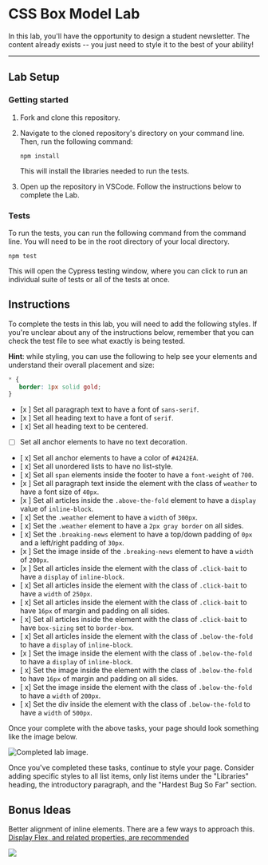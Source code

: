 # CSS Box Model Lab

In this lab, you'll have the opportunity to design a student newsletter. The content already exists -- you just need to style it to the best of your ability!

---

## Lab Setup

### Getting started

1. Fork and clone this repository.

1. Navigate to the cloned repository's directory on your command line. Then, run the following command:

   ```
   npm install
   ```

   This will install the libraries needed to run the tests.

1. Open up the repository in VSCode. Follow the instructions below to complete the Lab.

### Tests

To run the tests, you can run the following command from the command line. You will need to be in the root directory of your local directory.

```
npm test
```

This will open the Cypress testing window, where you can click to run an individual suite of tests or all of the tests at once.

## Instructions

To complete the tests in this lab, you will need to add the following styles. If you're unclear about any of the instructions below, remember that you can check the test file to see what exactly is being tested.

**Hint**: while styling, you can use the following to help see your elements and understand their overall placement and size:

```CSS
* {
   border: 1px solid gold;
}
```

- [x ] Set all paragraph text to have a font of `sans-serif`.
- [x ] Set all heading text to have a font of `serif`.
- [ x] Set all heading text to be centered.
- [ ] Set all anchor elements to have no text decoration.
- [ x] Set all anchor elements to have a color of `#4242EA`.
- [ x] Set all unordered lists to have no list-style.
- [ x] Set all `span` elements inside the footer to have a `font-weight` of `700`.
- [x ] Set all paragraph text inside the element with the class of `weather` to have a font size of `40px`.
- [x ] Set all articles inside the `.above-the-fold` element to have a `display` value of `inline-block`.
- [ x] Set the `.weather` element to have a `width` of `300px`.
- [ x] Set the `.weather` element to have a `2px gray border` on all sides.
- [ x] Set the `.breaking-news` element to have a top/down padding of `0px` and a left/right padding of `30px`.
- [x ] Set the image inside of the `.breaking-news` element to have a `width` of `200px`.
- [x ] Set all articles inside the element with the class of `.click-bait` to have a `display` of `inline-block`.
- [ x] Set all articles inside the element with the class of `.click-bait` to have a `width` of `250px`.
- [ x] Set all articles inside the element with the class of `.click-bait` to have `16px` of margin and padding on all sides.
- [ x] Set all articles inside the element with the class of `.click-bait` to have `box-sizing` set to `border-box`.
- [ x] Set all articles inside the element with the class of `.below-the-fold` to have a `display` of `inline-block`.
- [x ] Set the image inside the element with the class of `.below-the-fold` to have a `display` of `inline-block`.
- [ x] Set the image inside the element with the class of `.below-the-fold` to have `16px` of margin and padding on all sides.
- [ x] Set the image inside the element with the class of `.below-the-fold` to have a `width` of `200px`.
- [ x] Set the div inside the element with the class of `.below-the-fold` to have a `width` of `500px`.

Once your complete with the above tasks, your page should look something like the image below.

![Completed lab image.](./assets/basic-example-completed.png)

Once you've completed these tasks, continue to style your page. Consider adding specific styles to all list items, only list items under the "Libraries" heading, the introductory paragraph, and the "Hardest Bug So Far" section.

## Bonus Ideas

Better alignment of inline elements. There are a few ways to approach this. [Display Flex, and related properties, are recommended](https://css-tricks.com/snippets/css/a-guide-to-flexbox/)

![](./assets/bonus-example-completed.png)
